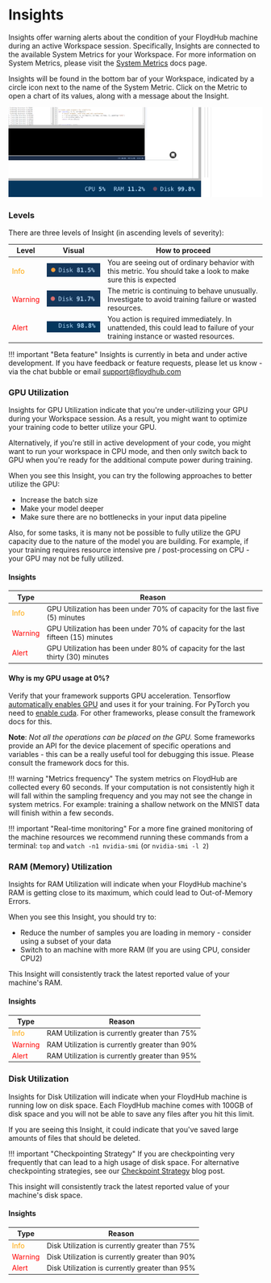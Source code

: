 # Insights

Insights offer warning alerts about the condition of your FloydHub machine during an active Workspace session. Specifically, Insights are connected to the available System Metrics for your Workspace. For more information on System Metrics, please visit the [System Metrics](https://docs.floydhub.com/guides/jobs/metrics/#system-metrics) docs page.

Insights will be found in the bottom bar of your Workspace, indicated by a circle icon next to the name of the System Metric. Click on the Metric to open a chart of its values, along with a message about the Insight.

![Insights](../img/insight_alert.gif)

### Levels

There are three levels of Insight (in ascending levels of severity):

| Level | Visual | How to proceed |
|------|-------|------------------|
|<span style="color:orange"> Info </span>| ![Info](../img/insight_info.png) | You are seeing out of ordinary behavior with this metric. You should take a look to make sure this is expected |
|<span style="color:red"> Warning </span> | ![Warning](../img/insight_warning.png) | The metric is continuing to behave unusually. Investigate to avoid training failure or wasted resources. |
|<span style="color:red"> Alert </span> | ![Warning](../img/insight_alert_example.gif) | You action is required immediately. In unattended, this could lead to failure of your training instance or wasted resources. |


!!! important "Beta feature"
    Insights is currently in beta and under active development. If you have feedback or feature requests, please let us know - via the chat bubble or email [support@floydhub.com](mailto:support@floydhub.com)

### GPU Utilization

Insights for GPU Utilization indicate that you're under-utilizing your GPU during your Workspace session. As a result, you might want to optimize your training code to better utilize your GPU.

Alternatively, if you're still in active development of your code, you might want to run your workspace in CPU mode, and then only switch back to GPU when you're ready for the additional compute power during training.

When you see this Insight, you can try the following approaches to better utilize the GPU:

- Increase the batch size
- Make your model deeper
- Make sure there are no bottlenecks in your input data pipeline

Also, for some tasks, it is many not be possible to fully utilize the GPU capacity due to the nature of the model you are building. For example, if your training requires resource intensive pre / post-processing on CPU - your GPU may not be fully utilized.

#### Insights

| Type | Reason|
|------|-------|
|<span style="color:orange"> Info </span>| GPU Utilization has been under 70% of capacity for the last five (5) minutes |
|<span style="color:red"> Warning </span> | GPU Utilization has been under 70% of capacity for the last fifteen (15) minutes |
|<span style="color:red"> Alert </span> | GPU Utilization has been under 80% of capacity for the last thirty (30) minutes |

#### Why is my GPU usage at 0%?

Verify that your framework supports GPU acceleration. Tensorflow [automatically enables GPU](https://www.tensorflow.org/programmers_guide/using_gpu) and uses it for your training. 
For PyTorch you need to [enable cuda](https://pytorch.org/docs/master/notes/cuda.html). For other frameworks, please consult the framework docs for this.

**Note**: *Not all the operations can be placed on the GPU.* Some frameworks provide an API for the device placement of specific operations and variables - this can be a really useful tool for debugging this issue. Please consult the framework docs for this.

!!! warning "Metrics frequency"
	The system metrics on FloydHub are collected every 60 seconds. If your computation is not consistently high it will fall within the sampling frequency and you may not see the change in system metrics.
    For example: training a shallow network on the MNIST data will finish within a few seconds.

!!! important "Real-time monitoring"
	For a more fine grained monitoring of the machine resources we recommend running these commands from a terminal: `top` and `watch -n1 nvidia-smi` (or `nvidia-smi -l 2`)

### RAM (Memory) Utilization

Insights for RAM Utilization will indicate when your FloydHub machine's RAM is getting close to its maximum, which could lead to Out-of-Memory Errors.

When you see this Insight, you should try to:

- Reduce the number of samples you are loading in memory - consider using a subset of your data
- Switch to an machine with more RAM (If you are using CPU, consider CPU2)

This Insight will consistently track the latest reported value of your machine's RAM.

#### Insights

| Type | Reason|
|------|-------|
|<span style="color:orange"> Info </span>| RAM Utilization is currently greater than 75% |
|<span style="color:red"> Warning </span> | RAM Utilization is currently greater than 90% |
|<span style="color:red"> Alert </span> | RAM Utilization is currently greater than 95% |

### Disk Utilization

Insights for Disk Utilization will indicate when your FloydHub machine is running low on disk space. Each FloydHub machine comes with 100GB of disk space and you will not be able to save any files after you hit this limit.

If you are seeing this Insight, it could indicate that you've saved large amounts of files that should be deleted.

!!! important "Checkpointing Strategy"
	If you are checkpointing very frequently that can lead to a high usage of disk space. For alternative checkpointing strategies, see our [Checkpoint Strategy](https://blog.floydhub.com/checkpointing-tutorial-for-tensorflow-keras-and-pytorch/) blog post.

This insight will consistently track the latest reported value of your machine's disk space.

#### Insights

| Type | Reason|
|------|-------|
|<span style="color:orange"> Info </span>| Disk Utilization is currently greater than 75% |
|<span style="color:red"> Warning </span> | Disk Utilization is currently greater than 90% |
|<span style="color:red"> Alert </span> | Disk Utilization is currently greater than 95% |
